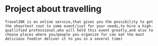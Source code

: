 # Project about travelling
    TravelINK is an online service,that gives you the possibility to get the shourtest rout to some event/just for your needs,to hire a high-quallified professional,who will held this event greatly,and also to choose places where you/people you organize for can eat the most delicious food(or deliver it to you in a several time)
   
